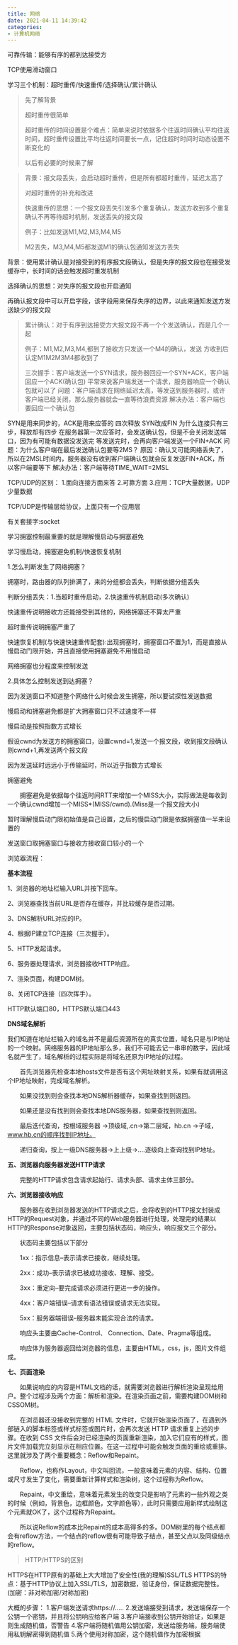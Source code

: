 ```yaml
---
title: 网络
date: 2021-04-11 14:39:42
categories: 
- 计算机网络
---
```


可靠传输：能够有序的都到达接受方

TCP使用滑动窗口

学习三个机制：超时重传/快速重传/选择确认/累计确认

> 先了解背景
>
> 超时重传很简单
>
> 超时重传的时间设置是个难点：简单来说时依据多个往返时间确认平均往返时间，超时重传设置比平均往返时间要长一点，记住超时时间时动态设置不断变化的
>
> 以后有必要的时候来了解

> 背景：报文段丢失，会启动超时重传，但是所有都超时重传，延迟太高了
>
> 对超时重传的补充和改进
>
> 快速重传的思想：一个报文段丢失引发多个重复确认，发送方收到多个重复确认不再等待超时机制，发送丢失的报文段
>
> 例子：比如发送M1,M2,M3,M4,M5
>
> M2丢失，M3,M4,M5都发送M1的确认包通知发送方丢失

 

背景：使用累计确认是对接受到的有序报文段确认，但是失序的报文段也在接受发缓存中，长时间的话会触发超时重发机制

选择确认的思想：对失序的报文段也开启通知

再确认报文段中可以开启字段，该字段用来保存失序的边界，以此来通知发送方发送缺少的报文段

 

> 累计确认：对于有序到达接受方大报文段不再一个个发送确认，而是几个一起
>
> 例子：M1,M2,M3,M4,都到了接收方只发送一个M4的确认，发送 方收到后认定M1M2M3M4都收到了
>
> 三次握手：客户端发送一个SYN请求，服务器回应一个SYN+ACK，客户端回应一个ACK(确认包)
> 平常来说客户端发送一个请求，服务器响应一个确认包就可以了
> 问题：客户端请求在网络延迟太高，等发送到服务器时，或许客户端已经关闭，那么服务器就会一直等待浪费资源
> 解决办法：客户端也要回应一个确认包

SYN是用来同步的，ACK是用来应答的
四次释放
SYN改成FIN
为什么连接只有三步，释放却有四步
在服务器第一次应答时，会发送确认包，但是不会关闭发送端口，因为有可能有数据没发送完
等发送完时，会再向客户端发送一个FIN+ACK
问题：为什么客户端在最后发送确认包要等2MS？
原因：确认又可能网络丢失了，所以在2MSL时间内，服务器没有收到客户端确认包就会反复发送FIN+ACK，所以客户端要等下
解决办法：客户端等待TIME_WAIT=2MSL

TCP/UDP的区别：
1.面向连接方面来答
2.可靠方面
3.应用：TCP大量数据，UDP少量数据

TCP/UDP是传输层给协议，上面只有一个应用层

有关套接字:socket



学习拥塞控制最重要的就是理解慢启动与拥塞避免

学习慢启动，拥塞避免机制/快速恢复机制

1.怎么判断发生了网络拥塞？

拥塞时，路由器的队列排满了，来的分组都会丢失，判断依据分组丢失

判断分组丢失：1.当超时重传启动，2.快速重传机制启动(多次确认)

快速重传说明接收方还能接受到其他的，网络拥塞还不算太严重

超时重传说明拥塞严重了

快速恢复机制(与快速快速重传配套):出现拥塞时，拥塞窗口不置为1，而是直接从慢启动门限开始，并且直接使用拥塞避免不用慢启动

网络拥塞也分程度来控制发送

2.具体怎么控制发送到达拥塞？

因为发送窗口不知道整个网络什么时候会发生拥塞，所以要试探性发送数据

慢启动和拥塞避免都是扩大拥塞窗口只不过速度不一样

慢启动是按照指数方式增长

假设cwnd为发送方的拥塞窗口，设置cwnd=1,发送一个报文段，收到报文段确认则cwnd+1,再发送两个报文段

因为发送延时远远小于传输延时，所以近乎指数方式增长

拥塞避免

　　拥塞避免是依据每个往返时间RTT来增加一个MISS大小，实际做法是每收到一个确认cwnd增加一个MISS*(MISS/cwnd).(Miss是一个报文段大小)

 

暂时理解慢启动门限初始值是自己设置，之后的慢启动门限是依据拥塞值一半来设置的

 发送窗口取拥塞窗口与接收方接收窗口较小的一个

浏览器流程：

**基本流程**　

1、浏览器的地址栏输入URL并按下回车。

2、浏览器查找当前URL是否存在缓存，并比较缓存是否过期。

3、DNS解析URL对应的IP。

4、根据IP建立TCP连接（三次握手）。

5、HTTP发起请求。

6、服务器处理请求，浏览器接收HTTP响应。

7、渲染页面，构建DOM树。

8、关闭TCP连接（四次挥手）。

HTTP默认端口80，HTTPS默认端口443

**DNS域名解析**

我们知道在地址栏输入的域名并不是最后资源所在的真实位置，域名只是与IP地址的一个映射。网络服务器的IP地址那么多，我们不可能去记一串串的数字，因此域名就产生了，域名解析的过程实际是将域名还原为IP地址的过程。

　　首先浏览器先检查本地hosts文件是否有这个网址映射关系，如果有就调用这个IP地址映射，完成域名解析。

　　如果没找到则会查找本地DNS解析器缓存，如果查找到则返回。

　　如果还是没有找到则会查找本地DNS服务器，如果查找到则返回。

　　最后迭代查询，按根域服务器 ->顶级域,.cn->第二层域，hb.cn ->子域，www.hb.cn的顺序找到IP地址。

　　递归查询，按上一级DNS服务器->上上级->....逐级向上查询找到IP地址。

**五、浏览器向服务器发送HTTP请求**

　　完整的HTTP请求包含请求起始行、请求头部、请求主体三部分。

**六、浏览器接收响应**

　　服务器在收到浏览器发送的HTTP请求之后，会将收到的HTTP报文封装成HTTP的Request对象，并通过不同的Web服务器进行处理，处理完的结果以HTTP的Response对象返回，主要包括状态码，响应头，响应报文三个部分。

　　状态码主要包括以下部分

　　1xx：指示信息–表示请求已接收，继续处理。

　　2xx：成功–表示请求已被成功接收、理解、接受。

　　3xx：重定向–要完成请求必须进行更进一步的操作。

　　4xx：客户端错误–请求有语法错误或请求无法实现。

　　5xx：服务器端错误–服务器未能实现合法的请求。

　　响应头主要由Cache-Control、 Connection、Date、Pragma等组成。

　　响应体为服务器返回给浏览器的信息，主要由HTML，css，js，图片文件组成。

**七、页面渲染**

　　如果说响应的内容是HTML文档的话，就需要浏览器进行解析渲染呈现给用户。整个过程涉及两个方面：解析和渲染。在渲染页面之前，需要构建DOM树和CSSOM树。

　　在浏览器还没接收到完整的 HTML 文件时，它就开始渲染页面了，在遇到外部链入的脚本标签或样式标签或图片时，会再次发送 HTTP 请求重复上述的步骤。在收到 CSS 文件后会对已经渲染的页面重新渲染，加入它们应有的样式，图片文件加载完立刻显示在相应位置。在这一过程中可能会触发页面的重绘或重排。这里就涉及了两个重要概念：Reflow和Repaint。

　　Reflow，也称作Layout，中文叫回流，一般意味着元素的内容、结构、位置或尺寸发生了变化，需要重新计算样式和渲染树，这个过程称为Reflow。

　　Repaint，中文重绘，意味着元素发生的改变只是影响了元素的一些外观之类的时候（例如，背景色，边框颜色，文字颜色等），此时只需要应用新样式绘制这个元素就OK了，这个过程称为Repaint。

　　所以说Reflow的成本比Repaint的成本高得多的多。DOM树里的每个结点都会有reflow方法，一个结点的reflow很有可能导致子结点，甚至父点以及同级结点的reflow。

> HTTP/HTTPS的区别

HTTPS在HTTP原有的基础上大大增加了安全性(我的理解)SSL/TLS
HTTPS的特点：基于HTTP协议上加入SSL/TLS，加密数据，验证身份，保证数据完整性。(加密：非对称加密/对称加密)

大概的步骤：
1.客户端发送请求https://.....
2.发送端接受到请求，发送端保存一个公钥一个密钥，并且将公钥响应给客户端
3.客户端接收到公钥开始验证，如果是则生成随机值，否警告
4.客户端将随机值用公钥加密，发送给服务端，服务端使用私钥解密得到随机值
5.两个使用对称加密，这个随机值作为加密根据

